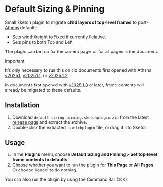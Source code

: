 # Default Sizing & Pinning

Small Sketch plugin to migrate **child layers of top-level frames** to post-[Athens](https://www.sketch.com/changelog/2025-1-2/) defaults:

- Sets width/height to Fixed if currently Relative.
- Sets pins to both Top and Left.

The plugin can be run for the current page, or for all pages in the document.

> [!IMPORTANT]
> It’s only necessary to run this on old documents first opened with Athens [v2025.1](https://www.sketch.com/changelog/athens/), [v2025.1.1](https://www.sketch.com/changelog/2025-1-1/), or [v2025.1.2](https://www.sketch.com/changelog/2025-1-2/).
> 
> In documents first opened with [v2025.1.3](https://www.sketch.com/changelog/2025-1-3/) or later, frame contents will already be migrated to these defaults.

## Installation

1. Download `default-sizing-pinning.sketchplugin.zip` from the [latest release page](https://github.com/sketch-hq/default-sizing-pinning-plugin/releases/latest) and extract the archive.
2. Double-click the extracted `.sketchplugin` file, or drag it into Sketch.

## Usage

1. In the **Plugins** menu, choose **Default Sizing and Pinning > Set top-level frame contents to defaults**.
2. Choose whether you want to run the plugin for **This Page** or **All Pages**. Or choose Cancel to do nothing.

You can also run the plugin by using the Command Bar (⌘K).
